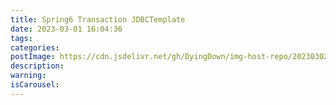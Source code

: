 ```yaml
---
title: Spring6 Transaction JDBCTemplate
date: 2023-03-01 16:04:36
tags:
categories:
postImage: https://cdn.jsdelivr.net/gh/DyingDown/img-host-repo/202303020030809.jpg
description:
warning:
isCarousel:
---
```


